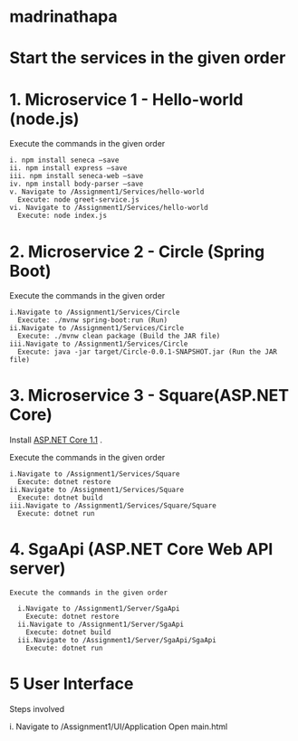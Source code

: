 # madrinathapa

# Start the services in the given order

# 1. Microservice 1 - Hello-world (node.js)
  
  Execute the commands in the given order
  
    i. npm install seneca —save
    ii. npm install express —save
    iii. npm install seneca-web —save
    iv. npm install body-parser —save
    v. Navigate to /Assignment1/Services/hello-world
      Execute: node greet-service.js
    vi. Navigate to /Assignment1/Services/hello-world
      Execute: node index.js   

# 2. Microservice 2 - Circle (Spring Boot)

   Execute the commands in the given order
  
    i.Navigate to /Assignment1/Services/Circle
      Execute: ./mvnw spring-boot:run (Run)
    ii.Navigate to /Assignment1/Services/Circle
      Execute: ./mvnw clean package (Build the JAR file)
    iii.Navigate to /Assignment1/Services/Circle
      Execute: java -jar target/Circle-0.0.1-SNAPSHOT.jar (Run the JAR file)

# 3. Microservice 3 - Square(ASP.NET Core)

  Install [ASP.NET Core 1.1](https://github.com/dotnet/core/blob/master/release-notes/download-archive.md) . 
  
   Execute the commands in the given order
  
    i.Navigate to /Assignment1/Services/Square
      Execute: dotnet restore
    ii.Navigate to /Assignment1/Services/Square
      Execute: dotnet build
    iii.Navigate to /Assignment1/Services/Square/Square
      Execute: dotnet run

# 4. SgaApi (ASP.NET Core Web API server)
  
    Execute the commands in the given order
    
      i.Navigate to /Assignment1/Server/SgaApi
        Execute: dotnet restore
      ii.Navigate to /Assignment1/Server/SgaApi
        Execute: dotnet build
      iii.Navigate to /Assignment1/Server/SgaApi/SgaApi
        Execute: dotnet run

# 5 User Interface
  
   Steps involved
   
   i. Navigate to /Assignment1/UI/Application
      Open main.html

   
